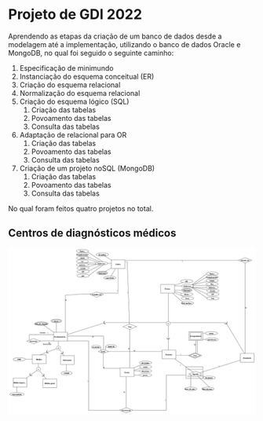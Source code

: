 # Projeto de GDI 2022
Aprendendo as etapas da criação de um banco de dados desde a modelagem até a implementação, utilizando o banco de dados Oracle e MongoDB, no qual foi seguido o seguinte caminho:
1. Especificação de minimundo
2. Instanciação do esquema conceitual (ER)
3. Criação do esquema relacional
4. Normalização do esquema relacional
5. Criação do esquema lógico (SQL)
    1. Criação das tabelas
    2. Povoamento das tabelas
    3. Consulta das tabelas
6. Adaptação de relacional para OR
    1. Criação das tabelas
    2. Povoamento das tabelas
    3. Consulta das tabelas
7. Criação de um projeto noSQL (MongoDB)
    1. Criação das tabelas
    2. Povoamento das tabelas
    3. Consulta das tabelas 

No qual foram feitos quatro projetos no total.

## Centros de diagnósticos médicos
![Diagrama EER](./projeto.png)

